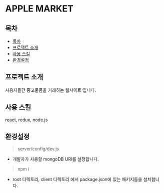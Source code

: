 # APPLE MARKET

## 목차
  - [목차](#목차)
  - [프로젝트 소개](#프로젝트-소개)
  - [사용 스킬](#사용-스킬)
  - [환경설정](#환경설정)

## 프로젝트 소개
사용자들간 중고물품을 거래하는 웹사이트 입니다.

## 사용 스킬
react, redux, node.js

## 환경설정
> server/config/dev.js 

- 개발자가 사용할 mongoDB URI를 설정합니다.

> npm i

- root 디렉토리, client 디렉토리 에서 package.json에 있는
패키지들을 설치합니다.

